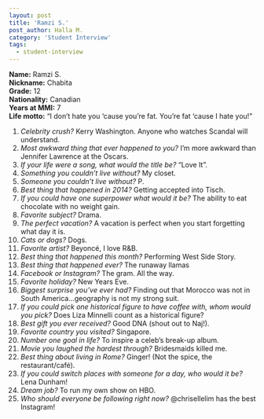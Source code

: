 ```yaml
---
layout: post
title: 'Ramzi S.'
post_author: Halla M.
category: 'Student Interview'
tags:
  - student-interview
---
```


**Name:** Ramzi S.  
**Nickname:** Chabita  
**Grade:** 12  
**Nationality:** Canadian  
**Years at MMI:** 7  
**Life motto:** “I don’t hate you ‘cause you’re fat. You’re fat ‘cause I hate you!”

1. *Celebrity crush?* Kerry Washington. Anyone who watches Scandal will understand.
2. *Most awkward thing that ever happened to you?* I’m more awkward than Jennifer Lawrence at the Oscars.
3. *If your life were a song, what would the title be?* “Love It”.
4. *Something you couldn’t live without?* My closet.
5. *Someone you couldn’t live without?* P.
6. *Best thing that happened in 2014?* Getting accepted into Tisch.
7. *If you could have one superpower what would it be?* The ability to eat chocolate with no weight gain.  
8. *Favorite subject?* Drama.
9. *The perfect vacation?* A vacation is perfect when you start forgetting what day it is.
10. *Cats or dogs?* Dogs.
11. *Favorite artist?* Beyoncé, I love R&B.
12. *Best thing that happened this month?* Performing West Side Story.
13. *Best thing that happened ever?* The runaway llamas
14. *Facebook or Instagram?* The gram. All the way.
15. *Favorite holiday?* New Years Eve.
16. *Biggest surprise you’ve ever had?* Finding out that Morocco was not in South America…geography is not my strong suit.
17. *If you could pick one historical figure to have coffee with, whom would you pick?* Does Liza Minnelli count as a historical figure?
18. *Best gift you ever received?* Good DNA (shout out to Naj!).
19. *Favorite country you visited?* Singapore.
20. *Number one goal in life?* To inspire a celeb’s break-up album.
21. *Movie you laughed the hardest through?* Bridesmaids killed me.  
22. *Best thing about living in Rome?* Ginger! (Not the spice, the restaurant/café).
23. *If you could switch places with someone for a day, who would it be?* Lena Dunham!
24. *Dream job?* To run my own show on HBO.
25. *Who should everyone be following right now?* @chrisellelim has the best Instagram!
